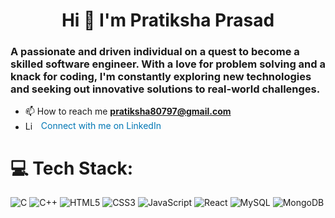 <h1 align="center">Hi 👋 I'm Pratiksha Prasad</h1>
<h3 align="left">A passionate and driven individual on a quest to become a skilled software engineer. With a love for problem solving and a knack for coding, I'm constantly exploring new technologies and seeking out innovative solutions to real-world challenges.</h3>

- 📫 How to reach me **pratiksha80797@gmail.com**
- <div style="display: flex; align-items: center;">
  <a href="https://www.linkedin.com/in/pratiksha-prasad-62172b227/" target="_blank" rel="noreferrer">
    <img src="https://upload.wikimedia.org/wikipedia/commons/c/ca/LinkedIn_logo_initials.png" alt="LinkedIn" width="15" height="15" style="margin-right: 10px;"/>
  </a>
  <a href="https://www.linkedin.com/in/pratiksha-prasad-62172b227/" target="_blank" rel="noreferrer" style="text-decoration: none; color: #0077B5;">
    Connect with me on LinkedIn
  </a>
</div>



 

  

# 💻 Tech Stack:
![C](https://img.shields.io/badge/c-%2300599C.svg?style=for-the-badge&logo=c&logoColor=white) ![C++](https://img.shields.io/badge/c++-%2300599C.svg?style=for-the-badge&logo=c%2B%2B&logoColor=white) ![HTML5](https://img.shields.io/badge/html5-%23E34F26.svg?style=for-the-badge&logo=html5&logoColor=white) ![CSS3](https://img.shields.io/badge/css3-%231572B6.svg?style=for-the-badge&logo=css3&logoColor=white) ![JavaScript](https://img.shields.io/badge/javascript-%23323330.svg?style=for-the-badge&logo=javascript&logoColor=%23F7DF1E) ![React](https://img.shields.io/badge/react-%2320232a.svg?style=for-the-badge&logo=react&logoColor=%2361DAFB) ![MySQL](https://img.shields.io/badge/mysql-4479A1.svg?style=for-the-badge&logo=mysql&logoColor=white) ![MongoDB](https://img.shields.io/badge/MongoDB-%234ea94b.svg?style=for-the-badge&logo=mongodb&logoColor=white)

